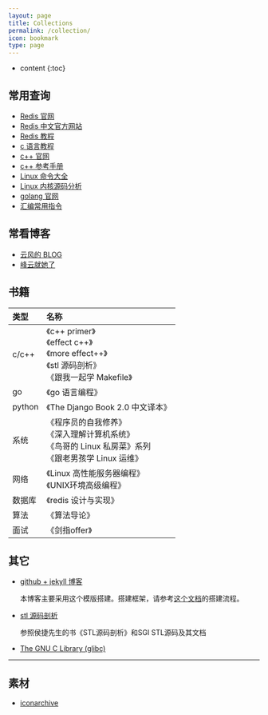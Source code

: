 ```yaml
---
layout: page
title: Collections
permalink: /collection/
icon: bookmark
type: page
---
```


* content
{:toc}

## 常用查询

* [Redis 官网](https://redis.io/)
* [Redis 中文官方网站](http://www.redis.cn/)
* [Redis 教程](https://www.runoob.com/redis/redis-tutorial.html)
* [c 语言教程](https://www.runoob.com/cprogramming/c-tutorial.html)
* [c++ 官网](http://www.cplusplus.com/)
* [c++ 参考手册](https://zh.cppreference.com/)
* [Linux 命令大全](https://www.runoob.com/linux/linux-command-manual.html)
* [Linux 内核源码分析](https://www.cnblogs.com/tolimit/default.html?page=1)
* [golang 官网](https://golang.google.cn/)
* [汇编常用指令](https://blog.csdn.net/qq_36982160/article/details/82950848)

## 常看博客

* [云风的 BLOG](https://blog.codingnow.com/)
* [峰云就她了](http://xiaorui.cc/)

## 书籍

| 类型   | 名称                                                                                                          |
| :----- | :------------------------------------------------------------------------------------------------------------ |
| c/c++  | 《c++ primer》 <br/>《effect c++》 <br/>《more effect++》<br/>《stl 源码剖析》<br/>《跟我一起学 Makefile》    |
| go     | 《go 语言编程》                                                                                               |
| python | 《The Django Book 2.0 中文译本》                                                                              |
| 系统   | 《程序员的自我修养》<br/>《深入理解计算机系统》<br/>《鸟哥的 Linux 私房菜》系列<br/>《跟老男孩学 Linux 运维》 |
| 网络   | 《Linux 高性能服务器编程》<br/>《UNIX环境高级编程》                                                           |
| 数据库 | 《redis 设计与实现》                                                                                          |
| 算法   | 《算法导论》                                                                                                  |
| 面试   | 《剑指offer》                                                                                                 |


## 其它

* [github + jekyll 博客](https://github.com/Gaohaoyang/gaohaoyang.github.io)
  
  本博客主要采用这个模版搭建。搭建框架，请参考[这个文档](https://github.com/wonderseen/wonderseen.github.io)的搭建流程。

* [stl 源码剖析](https://www.kancloud.cn/digest/stl-sources/)
  
  参照侯捷先生的书《STL源码剖析》和SGI STL源码及其文档

* [The GNU C Library (glibc)](https://www.gnu.org/software/libc/)

---

## 素材

* [iconarchive](http://www.iconarchive.com/)

<!-- {% include comments.html %} -->
